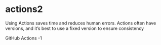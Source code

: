 # actions2
Using Actions saves time and reduces human errors.
Actions often have versions, and it’s best to use a fixed version to ensure consistency

GitHub Actions -1